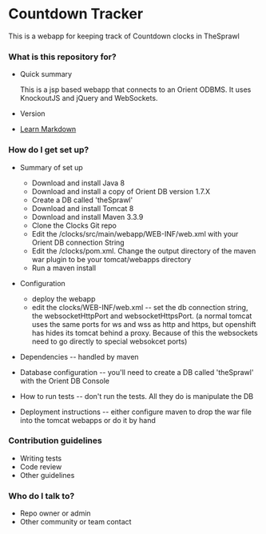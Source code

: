 # Countdown Tracker #

This is a webapp for keeping track of Countdown clocks in TheSprawl

### What is this repository for? ###

* Quick summary 

    This is a jsp based webapp that connects to an Orient ODBMS.  It uses KnockoutJS and jQuery and WebSockets.

* Version

* [Learn Markdown](https://bitbucket.org/tutorials/markdowndemo)

### How do I get set up? ###

* Summary of set up

    * Download and install Java 8
    * Download and install a copy of Orient DB version 1.7.X
    * Create a DB called 'theSprawl'
    * Download and install Tomcat 8
    * Download and install Maven 3.3.9
    * Clone the Clocks Git repo
    * Edit the /clocks/src/main/webapp/WEB-INF/web.xml with your Orient DB connection String
    * Edit the /clocks/pom.xml.  Change the output directory of the maven war plugin to be your tomcat/webapps directory
    * Run a maven install


* Configuration
    * deploy the webapp
    * edit the clocks/WEB-INF/web.xml -- set the db connection string, the websocketHttpPort and websocketHttpsPort.  (a normal tomcat uses the same ports for ws and wss as http and https, but openshift has hides its tomcat behind a proxy.  Because of this the websockets need to go directly to special websokcet ports)
 
* Dependencies -- handled by maven

* Database configuration -- you'll need to create a DB called 'theSprawl' with the Orient DB Console

* How to run tests -- don't run the tests.  All they do is manipulate the DB

* Deployment instructions --  either configure maven to drop the war file into the tomcat webapps or do it by hand

### Contribution guidelines ###

* Writing tests
* Code review
* Other guidelines

### Who do I talk to? ###

* Repo owner or admin
* Other community or team contact